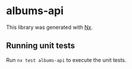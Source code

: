# albums-api

This library was generated with [Nx](https://nx.dev).

## Running unit tests

Run `nx test albums-api` to execute the unit tests.
